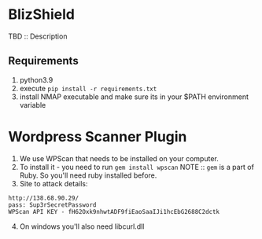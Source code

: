 # BlizShield
TBD :: Description

## Requirements
1. python3.9
2. execute `pip install -r requirements.txt`
3. install NMAP executable and make sure its in your $PATH environment variable

# Wordpress Scanner Plugin
1. We use WPScan that needs to be installed on your computer.
2. To install it - you need to run `gem install wpscan`
NOTE :: `gem` is a part of Ruby. So you'll need ruby installed before.
3. Site to attack details:
```
http://138.68.90.29/
pass: Sup3rSecretPassword
WPScan API KEY - fH62Oxk9nhwtADF9fiEaoSaaIJi1hcEbG2688C2dctk
```
4. On windows you'll also need libcurl.dll